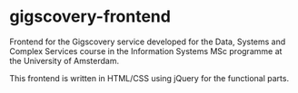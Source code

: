 # gigscovery-frontend
Frontend for the Gigscovery service developed for the Data, Systems and Complex Services course in the Information Systems MSc programme at the University of Amsterdam.

This frontend is written in HTML/CSS using jQuery for the functional parts.
